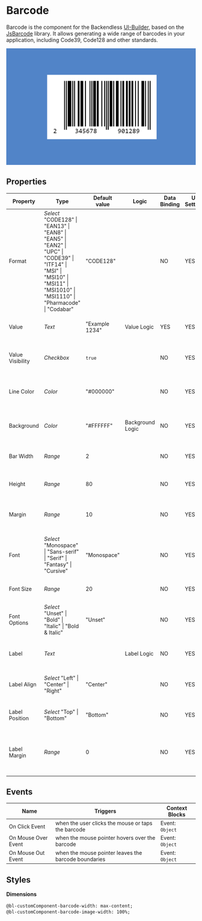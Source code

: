 # Barcode

Barcode is the component for the Backendless [UI-Builder](https://backendless.com/developers/#ui-builder), based on the
[JsBarcode](https://github.com/lindell/JsBarcode) library. It allows generating a wide range of barcodes in your application, including Code39, Code128 and other standards.

<p align="center">
  <img src="./thumbnail.png" alt="main thumbnail" width="780"/>
</p>

## Properties

| Property         | Type                                                                                                                                                                                | Default value  | Logic            | Data Binding | UI Setting | Description                                                     |
|------------------|-------------------------------------------------------------------------------------------------------------------------------------------------------------------------------------|----------------|------------------|--------------|------------|-----------------------------------------------------------------|
| Format           | *Select*   "CODE128" \| "EAN13" \| "EAN8" \| "EAN5" \| "EAN2" \| "UPC" \| "CODE39" \| "ITF14" \| "MSI" \| "MSI10" \| "MSI11" \| "MSI1010" \| "MSI1110" \| "Pharmacode" \| "Codabar" | "CODE128"      |                  | NO           | YES        | Controls the format of the barcode.                             |
| Value            | *Text*                                                                                                                                                                              | "Example 1234" | Value Logic      | YES          | YES        | Controls the value of the barcode.                              |
| Value Visibility | *Checkbox*                                                                                                                                                                          | `true`         |                  | NO           | YES        | Enables showing the value of the barcode.                       |
| Line Color       | *Color*                                                                                                                                                                             | "#000000"      |                  | NO           | YES        | Controls the color of the bars and the label.                   |
| Background       | *Color*                                                                                                                                                                             | "#FFFFFF"      | Background Logic | NO           | YES        | Controls the background of the barcode.                         |
| Bar Width        | *Range*                                                                                                                                                                             | 2              |                  | NO           | YES        | Controls the width of a single bar.                             |
| Height           | *Range*                                                                                                                                                                             | 80             |                  | NO           | YES        | Controls the height of the barcode.                             |
| Margin           | *Range*                                                                                                                                                                             | 10             |                  | NO           | YES        | Controls the space margin around the barcode.                   |
| Font             | *Select*   "Monospace" \| "Sans-serif" \| "Serif" \| "Fantasy" \| "Cursive"                                                                                                         | "Monospace"    |                  | NO           | YES        | Specifies the font used for the label in the generated barcode. |
| Font Size        | *Range*                                                                                                                                                                             | 20             |                  | NO           | YES        | Controls the size of the label.                                 |
| Font Options     | *Select*   "Unset" \| "Bold" \| "Italic" \| "Bold & Italic"                                                                                                                         | "Unset"        |                  | NO           | YES        | Specifies the bold or italic font for the barcode label.        |
| Label            | *Text*                                                                                                                                                                              |                | Label Logic      | NO           | YES        | Overrides the displayed value.                                  |
| Label Align      | *Select*   "Left" \| "Center" \| "Right"                                                                                                                                            | "Center"       |                  | NO           | YES        | Controls the horizontal alignment of the label.                 |
| Label Position   | *Select*   "Top" \| "Bottom"                                                                                                                                                        | "Bottom"       |                  | NO           | YES        | Controls the vertical position of the label.                    |
| Label Margin     | *Range*                                                                                                                                                                             | 0              |                  | NO           | YES        | Controls the space between the barcode and the label.           |

## Events

| Name                | Triggers                                             | Context Blocks       |
|---------------------|------------------------------------------------------|----------------------|
| On Click Event      | when the user clicks the mouse or taps the barcode   | Event: `Object`      |
| On Mouse Over Event | when the mouse pointer hovers over the barcode       | Event: `Object`      |
| On Mouse Out Event  | when the mouse pointer leaves the barcode boundaries | Event: `Object`      |

## Styles

**Dimensions**

````
@bl-customComponent-barcode-width: max-content;
@bl-customComponent-barcode-image-width: 100%;
````
